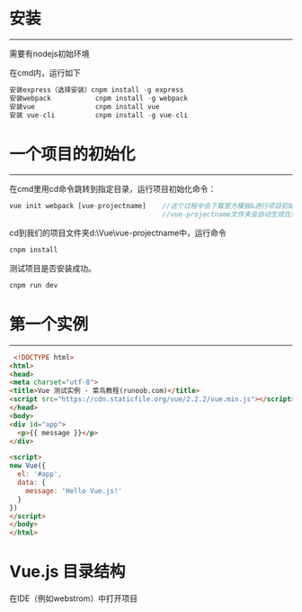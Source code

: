 # 安装
 ---
 
需要有nodejs初始环境 


在cmd内，运行如下
```javascript
安装express（选择安装）cnpm install -g express
安装webpack           cnpm install -g webpack
安装vue               cnpm install vue
安装 vue-cli          cnpm install -g vue-cli
```

# 一个项目的初始化
---

在cmd里用cd命令跳转到指定目录，运行项目初始化命令：
```javascript
vue init webpack [vue-projectname]    //这个过程中会下载官方模板&进行项目初始化
                                      //vue-projectname文件夹会自动生成在你跳转到的目录中
```


cd到我们的项目文件夹d:\Vue\vue-projectname中，运行命令
```javascript
cnpm install
```


测试项目是否安装成功。
```javascript
cnpm run dev
```


# 第一个实例
---
```html
 <!DOCTYPE html>
<html>
<head>
<meta charset="utf-8">
<title>Vue 测试实例 - 菜鸟教程(runoob.com)</title>
<script src="https://cdn.staticfile.org/vue/2.2.2/vue.min.js"></script>
</head>
<body>
<div id="app">
  <p>{{ message }}</p>
</div>

<script>
new Vue({
  el: '#app',
  data: {
    message: 'Hello Vue.js!'
  }
})
</script>
</body>
</html>
```

# Vue.js 目录结构
在IDE（例如webstrom）中打开项目
